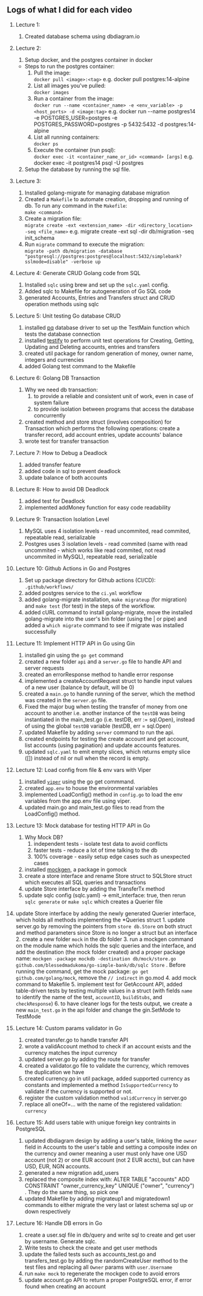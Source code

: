 ## Logs of what I did for each video

1. Lecture 1:
   1. Created database schema using dbdiagram.io
   
2. Lecture 2:
   1. Setup docker, and the postgres container in docker
     - Steps to run the postgres container: <br>
        1. Pull the image: <br> `docker pull <image>:<tag>` e.g. docker pull postgres:14-alpine
        2. List all images you've pulled: <br/> `docker images`
        3. Run a container from the image: <br/> `docker run --name <container_name> -e <env_variable> -p <host_ports> -d <image:tag>` e.g. docker run --name postgres14 -e POSTGRES_USER=postgres -e POSTGRES_PASSWORD=postgres -p 5432:5432 -d postgres:14-alpine
        4. List all running containers: <br/> `docker ps`
        5. Execute the container (run psql): <br/> `docker exec -it <container_name_or_id> <command> [args]` e.g. docker exec -it postgres14 psql -U postgres
   2. Setup the database by running the sql file.
   
3. Lecture 3:
   1. Installed golang-migrate for managing database migration
   2. Created a  `Makefile` to automate creation, dropping and running of db. To run any command in the `Makefile`: <br/> `make <command>`
   3. Create a migration file: <br> `migrate create -ext <extension_name> -dir <directory_location> -seq <file_name>` e.g. migrate create -ext sql -dir db/migration -seq init_schema
   4. Run `migrate` command to execute the migration: <br/> `migrate -path db/migration -database "postgresql://postgres:postgres@localhost:5432/simplebank?sslmode=disable" -verbose up`
   
4. Lecture 4: Generate CRUD Golang code from SQL
   1. Installed `sqlc` using brew and set up the `sqlc.yaml` config.
   2. Added sqlc to Makefile for autogeneration of Go SQL code
   3. generated Accounts, Entries and Transfers struct and CRUD operation methods using sqlc

5. Lecture 5: Unit testing Go database CRUD
   1. installed [pq](github.com/lib/pq) database driver to set up the TestMain function which tests the database connection 
   2. installed [testify](github.com/stretchr/testify) to perform unit test operations for Creating, Getting, Updating and Deleting accounts, entries and transfers
   3. created util package for random generation of money, owner name, integers and currencies
   4. added Golang test command to the Makefile

6. Lecture 6: Golang DB Transaction
   1. Why we need db transaction:
      1. to provide a reliable and consistent unit of work, even in case of system failure
      2. to provide isolation between programs that access the database concurrently
   2. created method and store struct (involves composition) for Transaction which performs the following operations: create a transfer record, add account entries, update accounts' balance
   3. wrote test for transfer transaction
   
7. Lecture 7: How to Debug a Deadlock
   1. added transfer feature
   2. added code in sql to prevent deadlock
   3. update balance of both accounts
   
8. Lecture 8: How to avoid DB Deadlock
   1. added test for Deadlock
   2. implemented addMoney function for easy code readability

9. Lecture 9: Transaction Isolation Level
   1.  MySQL uses 4 isolation levels - read uncommited, read commited, repeatable read, serializable
   2.  Postgres uses 3 isolation levels - read commited (same with read uncommited - which works like read commited, not read uncommited in MySQL), repeatable read, serializable

10. Lecture 10: Github Actions in Go and Postgres
    1.  Set up package directory for Github actions (CI/CD): `.github/workflows/`
    2.  added postgres service to the `ci.yml` workflow
    3.  added golang-migrate installation, `make migrateup` (for migration) and `make test` (for test) in the steps of the workflow.
    4.  added cURL command to install golang-migrate, move the installed golang-migrate into the user's bin folder (using the | or pipe) and added a `which migrate` command to see if migrate was installed successfully

11. Lecture 11: Implement HTTP API in Go using Gin
    1.  installed gin using the `go get` command
    2.  created a new folder `api` and a `server.go` file to handle API and server requests
    3.  created an errorResponse method to handle error response
    4.  implemented a createAccountRequest struct to handle input values of a new user (balance by default, will be 0)
    5.  created a `main.go` to handle running of the server, which the method was created in the `server.go` file.
    6.  Fixed the major bug when testing the transfer of money from one account to another i.e. another instance of the `testDB` was being instantiated in the main_test.go (i.e. testDB, err := sql.Open), instead of using the global `testDB` variable (testDB, err = sql.Open)
    7.  updated Makefile by adding `server` command to run the api.
    8.  created endpoints for testing the create account and get account, list accounts (using pagination) and update accounts features.
    9.  updated `sqlc.yaml` to emit empty slices, which returns empty slice ([]) instead of nil or null when the record is empty.
    
12. Lecture 12: Load config from file & env vars with Viper
    1.  installed [`viper`](github.com/spf13/viper) using the go get commmand.
    2.  created `app.env` to house the environmental variables
    3.  implemented LoadConfig() method in  `config.go` to load the env variables from the app.env file using viper.
    4.  updated main.go and main_test.go files to read from the LoadConfig() method.

13. Lecture 13: Mock database for testing HTTP API in Go
    1.  Why Mock DB?
        1.  independent tests - isolate test data to avoid conflicts
        2.  faster tests - reduce a lot of time talking to the db
        3.  100% coverage - easily setup edge cases such as unexpected cases
    2. installed [mockgen](github.com/golang/mock/mockgen@v1.6.0), a package in gomock
    3. create a store interface and rename Store struct to SQLStore struct which executes all SQL queries and transactions
    4. update Store interface by adding the TransferTx method
    5. update sqlc config (sqlc.yaml) -> emit_interface: true, then rerun `sqlc generate` or `make sqlc` which creates a Querier file
 14. update Store interface by adding the newly generated Querier interface, which holds all methods implementing the *Queries struct
    1. update server.go by removing the pointers from `store db.Store` on both struct and method parameters since Store is no longer a struct but an interface
    2. create a new folder `mock` in the db folder
    3. run a mockgen command on the module name which holds the sqlc queries and the interface, and add the destination (the mock folder created) and a proper package name: `mockgen -package mockdb -destination db/mock/store.go github.com/blessedmadukoma/go-simple-bank/db/sqlc Store` . Before running the command, get the mock package: `go get github.com/golang/mock`, remove the `// indirect` in go.mod
    4.  add mock command to Makefile
    5.  implement test for GetAccount API, added table-driven tests by testing multiple values in a struct (with fields `name` to identify the name of the test, `accountID`, `buildStubs`, and `checkResponse`)
    6.  to have cleaner logs for the tests output, we create a new `main_test.go` in the api folder and change the gin.SetMode to TestMode

14. Lecture 14: Custom params validator in Go
    1.  created transfer.go to handle transfer API
    2.  wrote a validAccount method to check if an account exists and the currency matches the input currency
    3.  updated server.go by adding the route for transfer
    4.  created a validator.go file to validate the currency, which removes the duplication we have
    5.  created currency.go in util package, added supported currency as constants and implemented a method `IsSupportedCurrency` to validate if the currency is supported or not.
    6.  register the custom validation method `validCurrency` in server.go
    7.  replace all oneOf=... with the name of the registered validation: `currency` 

15. Lecture 15: Add users table with unique foreign key contraints in PostgreSQL
    1.  updated dbdiagram design by adding a user's table, linking the `owner` field in Accounts to the user's table and setting a composite index on the currency and owner meaning a user must only have one USD account (not 2) or one EUR account (not 2 EUR accts), but can have USD, EUR, NGN accounts.
    2.  generated a new migration add_users
    3.  replaced the composite index with: ALTER TABLE "accounts" ADD CONSTRAINT "owner_currency_key" UNIQUE ("owner", "currency") . They do the same thing, so pick one
    4.  updated Makefile by adding migrateup1 and migratedown1 commands to either migrate the very last or latest schema sql up or down respectively

16. Lecture 16: Handle DB errors in Go
    1.  create a user.sql file in db/query and write sql to create and get user by username. Generate sqlc.
    2.  Write tests to check the create and get user methods
    3.  update the failed tests such as accounts_test.go and transfers_test.go by adding the randomCreateUser method to the test files and replacing all `Owner` params with `user.Username` 
    4.  run `make mock` to regenerate the mockgen code to avoid errors
    5.  update account.go API to return a proper PostgreSQL error, if error found when creating an account
